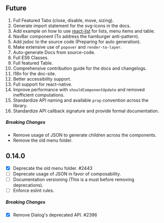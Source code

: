 ## Future

1. Full Featured Tabs (close, disable, move, sizing).
1. Generate import statement for the svg-icons in the docs.
1. Add example on how to use [react-list](https://github.com/orgsync/react-list) for lists, menu items and table.
1. NavBar component (To address the hamburger anti-pattern).
1. Add jsdoc to the source code (Preparing for auto generation).
1. Make extensive use of `popover` and `render-to-layer`.
1. Auto-generate Docs from source-code.
1. Full ES6 Classes.
1. Full featured Table.
1. Comprehensive contribution guide for the docs and changelogs.
1. I18n for the doc-site.
1. Better accessibility support.
1. Full support for react-native.
1. Improve performance with `shouldComponentUpdate` and removed inefficient computations.
1. Standardize API naming and available `prop` convention across the library.
1. Standardize API callback signature and provide formal documentation.

##### Breaking Changes

* Remove usage of JSON to generate children across the components.
* Remove the old menu folder.

## 0.14.0

- [x] Deprecate the old menu folder. #2443
- [ ] Deprecate usage of JSON in favor of composability.
- [ ] Documentation versioning (This is a must before removing deprecations).
- [ ] Enforce eslint rules.

##### Breaking Changes

- [x] Remove Dialog's deprecated API. #2396
